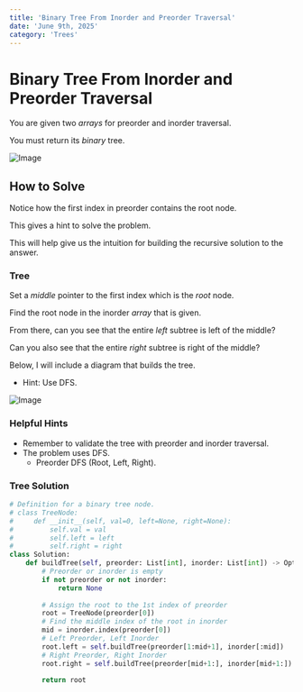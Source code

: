 ```yaml
---
title: 'Binary Tree From Inorder and Preorder Traversal'
date: 'June 9th, 2025'
category: 'Trees'
---
```


# Binary Tree From Inorder and Preorder Traversal

You are given two $arrays$ for preorder and inorder traversal.

You must return its $binary$ tree.

![Image](/trees/btFromInorderPreorder/BTFromInorderPreorder1.png)

## How to Solve

Notice how the first index in preorder contains the root node.

This gives a hint to solve the problem.

This will help give us the intuition for building the recursive solution to the answer.

### Tree

Set a $middle$ pointer to the first index which is the $root$ node.

Find the root node in the inorder $array$ that is given.

From there, can you see that the entire $left$ subtree is left of the middle?

Can you also see that the entire $right$ subtree is right of the middle?

Below, I will include a diagram that builds the tree.
- Hint: Use DFS.

![Image](/trees/btFromInorderPreorder/BTFromInorderPreorder2.png)

### Helpful Hints

- Remember to validate the tree with preorder and inorder traversal.
- The problem uses DFS.
    - Preorder DFS (Root, Left, Right).

### Tree Solution
```python
# Definition for a binary tree node.
# class TreeNode:
#     def __init__(self, val=0, left=None, right=None):
#         self.val = val
#         self.left = left
#         self.right = right
class Solution:
    def buildTree(self, preorder: List[int], inorder: List[int]) -> Optional[TreeNode]:
        # Preorder or inorder is empty
        if not preorder or not inorder:
            return None
        
        # Assign the root to the 1st index of preorder
        root = TreeNode(preorder[0])
        # Find the middle index of the root in inorder
        mid = inorder.index(preorder[0])
        # Left Preorder, Left Inorder
        root.left = self.buildTree(preorder[1:mid+1], inorder[:mid])
        # Right Preorder, Right Inorder
        root.right = self.buildTree(preorder[mid+1:], inorder[mid+1:])

        return root
```
